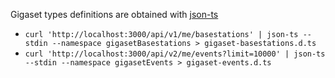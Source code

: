 Gigaset types definitions are obtained with [json-ts](https://github.com/shakyShane/json-ts)
- `curl 'http://localhost:3000/api/v1/me/basestations' | json-ts --stdin --namespace gigasetBasestations > gigaset-basestations.d.ts`
- `curl 'http://localhost:3000/api/v2/me/events?limit=10000' | json-ts --stdin --namespace gigasetEvents > gigaset-events.d.ts`
